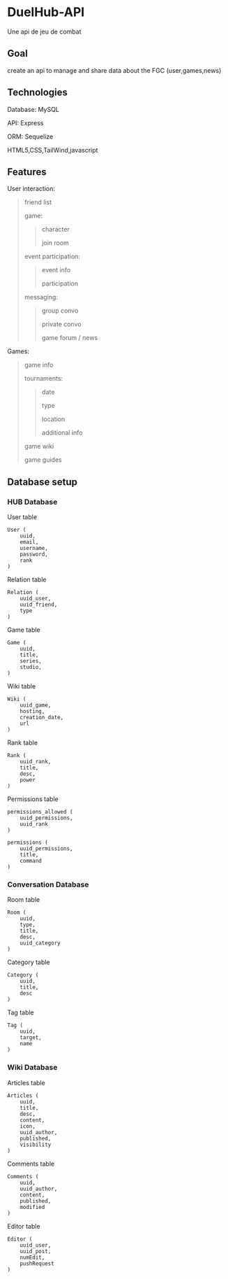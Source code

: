 # DuelHub-API
Une api de jeu de combat

## Goal
create an api to manage and share data about the FGC
(user,games,news)


## Technologies

Database: MySQL

API: Express

ORM: Sequelize

HTML5,CSS,TailWind,javascript

## Features

User interaction:
> friend list
>
> game:
> > character
> >
> > join room
>
> event participation:
> > event info
> > 
> > participation
>
> messaging:
>
> > group convo
> >
> > private convo
> >
> > game forum / news

Games:
> game info
>
> tournaments:
> > date
> >
> > type
> >
> > location
> >
> > additional info
>
> game wiki
>
> game guides

## Database setup

### HUB Database

User table

    User (
        uuid,
        email,
        username,
        password,
        rank
    )

Relation table

    Relation (
        uuid_user,
        uuid_friend,
        type
    )

Game table

    Game (
        uuid,
        title,
        series,
        studio,
    )

Wiki table

    Wiki (
        uuid_game,
        hosting,
        creation_date,
        url
    )

Rank table

    Rank (
        uuid_rank,
        title,
        desc,
        power
    )

Permissions table

    permissions_allowed (
        uuid_permissions,
        uuid_rank
    )

    permissions (
        uuid_permissions,
        title,
        command
    )


### Conversation Database

Room table

    Room (
        uuid,
        type,
        title,
        desc,
        uuid_category
    )

Category table

    Category (
        uuid,
        title,
        desc
    )

Tag table

    Tag (
        uuid,
        target,
        name
    )

### Wiki Database

Articles table

    Articles (
        uuid,
        title,
        desc,
        content,
        icon,
        uuid_author,
        published,
        visibility
    )

Comments table

    Comments (
        uuid,
        uuid_author,
        content,
        published,
        modified
    )

Editor table

    Editor (
        uuid_user,
        uuid_post,
        numEdit,
        pushRequest
    )

